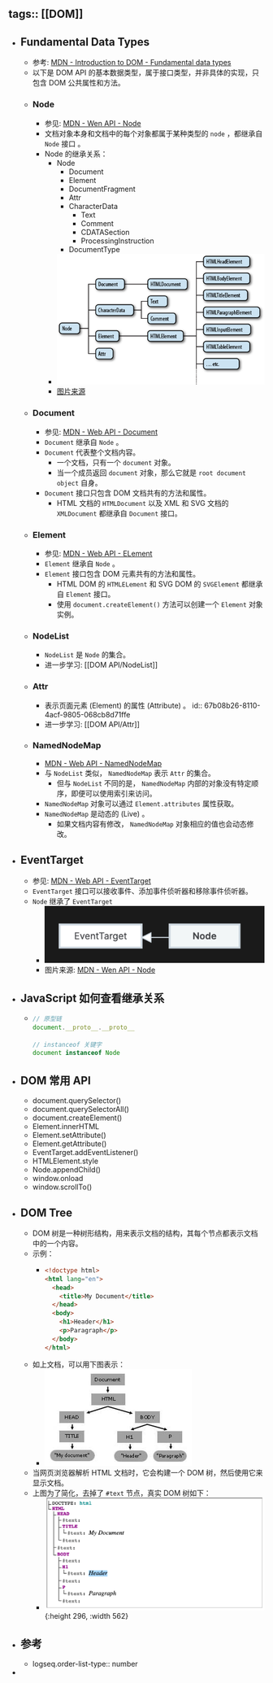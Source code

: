tags:: [[DOM]]
---

- ## Fundamental Data Types
	- 参考: [MDN - Introduction to DOM - Fundamental data types](https://developer.mozilla.org/en-US/docs/Web/API/Document_Object_Model/Introduction#fundamental_data_types)
	- 以下是 DOM API 的基本数据类型，属于接口类型，并非具体的实现，只包含 DOM 公共属性和方法。
	- ### Node
		- 参见: [MDN - Wen API - Node](https://developer.mozilla.org/en-US/docs/Web/API/Node)
		- 文档对象本身和文档中的每个对象都属于某种类型的 `node` ，都继承自 `Node` 接口 。
		- Node 的继承关系：
			- Node
				- Document
				- Element
				- DocumentFragment
				- Attr
				- CharacterData
					- Text
					- Comment
					- CDATASection
					- ProcessingInstruction
				- DocumentType
			- ![image.png](../assets/image_1739606229649_0.png)
			- [图片来源](https://stackoverflow.com/questions/55924114/where-can-i-find-a-complete-description-of-javascript-dom-class-hierarchy)
	- ### Document
		- 参见: [MDN - Web API - Document](https://developer.mozilla.org/en-US/docs/Web/API/Document)
		- `Document` 继承自 `Node` 。
		- `Document` 代表整个文档内容。
			- 一个文档，只有一个 `document` 对象。
			- 当一个成员返回 `document` 对象，那么它就是 `root document object` 自身。
		- `Document` 接口只包含 DOM 文档共有的方法和属性。
			- HTML 文档的 `HTMLDocument` 以及 XML 和 SVG 文档的 `XMLDocument` 都继承自 `Document` 接口。
	- ### Element
		- 参见: [MDN - Web API - ELement](https://developer.mozilla.org/en-US/docs/Web/API/Element#instance_methods)
		- `Element` 继承自 `Node` 。
		- `Element` 接口包含 DOM 元素共有的方法和属性。
			- HTML DOM 的 `HTMLELement` 和 SVG DOM 的 `SVGElement` 都继承自 `Element` 接口。
			- 使用 `document.createElement()` 方法可以创建一个 `Element` 对象实例。
	- ### NodeList
		- `NodeList` 是 `Node` 的集合。
		- 进一步学习: [[DOM API/NodeList]]
	- ### Attr
		- 表示页面元素 (Element) 的属性 (Attribute) 。
		  id:: 67b08b26-8110-4acf-9805-068cb8d71ffe
		- 进一步学习: [[DOM API/Attr]]
	- ### NamedNodeMap
		- [MDN - Web API - NamedNodeMap](https://developer.mozilla.org/en-US/docs/Web/API/NamedNodeMap)
		- 与 `NodeList` 类似， `NamedNodeMap` 表示 `Attr` 的集合。
			- 但与 `NodeList` 不同的是， `NamedNodeMap` 内部的对象没有特定顺序，即便可以使用索引来访问。
		- `NamedNodeMap` 对象可以通过 `Element.attributes` 属性获取。
		- `NamedNodeMap` 是动态的 (Live) 。
			- 如果文档内容有修改， `NamedNodeMap` 对象相应的值也会动态修改。
- ## EventTarget
	- 参见: [MDN - Web API - EventTarget](https://developer.mozilla.org/en-US/docs/Web/API/EventTarget)
	- `EventTarget` 接口可以接收事件、添加事件侦听器和移除事件侦听器。
	- `Node` 继承了 `EventTarget`
		- ![image.png](../assets/image_1739610237217_0.png)
		- 图片来源: [MDN - Wen API - Node](https://developer.mozilla.org/en-US/docs/Web/API/Node)
- ## JavaScript 如何查看继承关系
	- ``` js
	  // 原型链
	  document.__proto__.__proto__
	  
	  // instanceof 关键字
	  document instanceof Node
	  ```
- ## DOM 常用 API
	- document.querySelector()
	- document.querySelectorAll()
	- document.createElement()
	- Element.innerHTML
	- Element.setAttribute()
	- Element.getAttribute()
	- EventTarget.addEventListener()
	- HTMLElement.style
	- Node.appendChild()
	- window.onload
	- window.scrollTo()
- ## DOM Tree
	- DOM 树是一种树形结构，用来表示文档的结构，其每个节点都表示文档中的一个内容。
	- 示例：
		- ``` html
		  <!doctype html>
		  <html lang="en">
		    <head>
		      <title>My Document</title>
		    </head>
		    <body>
		      <h1>Header</h1>
		      <p>Paragraph</p>
		    </body>
		  </html>
		  ```
	- 如上文档，可以用下图表示：
		- ![image.png](../assets/image_1739635965862_0.png)
	- 当网页浏览器解析 HTML 文档时，它会构建一个 DOM 树，然后使用它来显示文档。
	- 上图为了简化，去掉了 `#text` 节点，真实 DOM 树如下：
		- ![image.png](../assets/image_1739814846759_0.png){:height 296, :width 562}
- ## 参考
	- logseq.order-list-type:: number
-
